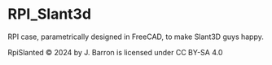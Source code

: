 # RPI_Slant3d
RPI case, parametrically designed in FreeCAD, to make Slant3D guys happy.


 RpiSlanted © 2024 by J. Barron is licensed under CC BY-SA 4.0 
